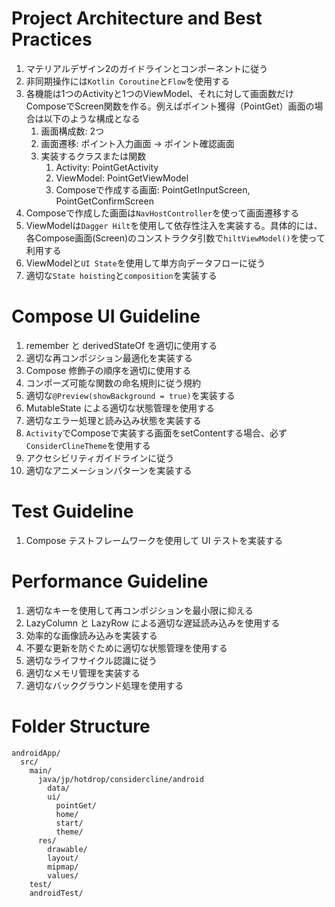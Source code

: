 # Project Architecture and Best Practices
1. マテリアルデザイン2のガイドラインとコンポーネントに従う
2. 非同期操作には`Kotlin Coroutine`と`Flow`を使用する
3. 各機能は1つのActivityと1つのViewModel、それに対して画面数だけComposeでScreen関数を作る。例えばポイント獲得（PointGet）画面の場合は以下のような構成となる
   1. 画面構成数: 2つ
   2. 画面遷移: ポイント入力画面 -> ポイント確認画面
   3. 実装するクラスまたは関数
      1. Activity: PointGetActivity
      2. ViewModel: PointGetViewModel
      3. Composeで作成する画面: PointGetInputScreen, PointGetConfirmScreen
4. Composeで作成した画面は`NavHostController`を使って画面遷移する
5. ViewModelは`Dagger Hilt`を使用して依存性注入を実装する。具体的には、各Compose画面(Screen)のコンストラクタ引数で`hiltViewModel()`を使って利用する
6. ViewModelと`UI State`を使用して単方向データフローに従う
7. 適切な`State hoisting`と`composition`を実装する

# Compose UI Guideline
1. remember と derivedStateOf を適切に使用する
2. 適切な再コンポジション最適化を実装する
3. Compose 修飾子の順序を適切に使用する
4. コンポーズ可能な関数の命名規則に従う規約
5. 適切な`@Preview(showBackground = true)`を実装する
6. MutableState による適切な状態管理を使用する
7. 適切なエラー処理と読み込み状態を実装する
8. `Activity`でComposeで実装する画面をsetContentする場合、必ず`ConsiderClineTheme`を使用する
9. アクセシビリティガイドラインに従う
10. 適切なアニメーションパターンを実装する

# Test Guideline
1. Compose テストフレームワークを使用して UI テストを実装する

# Performance Guideline
1. 適切なキーを使用して再コンポジションを最小限に抑える
2. LazyColumn と LazyRow による適切な遅延読み込みを使用する
3. 効率的な画像読み込みを実装する
4. 不要な更新を防ぐために適切な状態管理を使用する
5. 適切なライフサイクル認識に従う
6. 適切なメモリ管理を実装する
7. 適切なバックグラウンド処理を使用する

# Folder Structure
```
androidApp/
  src/
    main/
      java/jp/hotdrop/considercline/android
        data/
        ui/
          pointGet/
          home/
          start/
          theme/
      res/
        drawable/
        layout/
        mipmap/
        values/
    test/
    androidTest/
```
